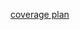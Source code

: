 [coverage plan](https://docs.google.com/spreadsheets/d/1GucKY2iaH3BvcSWt0PU8ua03_pcyn5zPFGCS7HOfRQ8/edit#gid=0)
